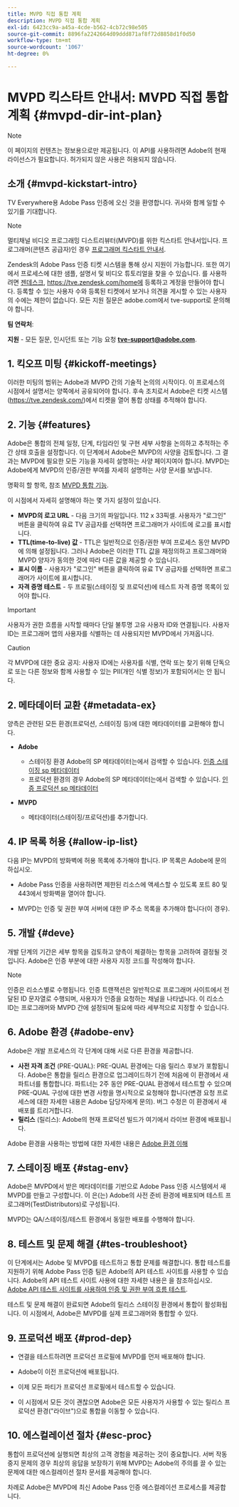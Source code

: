 ```yaml
---
title: MVPD 직접 통합 계획
description: MVPD 직접 통합 계획
exl-id: 6423cc9a-a45a-4cde-b562-4cb72c98e505
source-git-commit: 8896fa2242664d09ddd871af8f72d8858d1f0d50
workflow-type: tm+mt
source-wordcount: '1067'
ht-degree: 0%

---
```


# MVPD 킥스타트 안내서: MVPD 직접 통합 계획 {#mvpd-dir-int-plan}

>[!NOTE]
>
>이 페이지의 컨텐츠는 정보용으로만 제공됩니다. 이 API를 사용하려면 Adobe의 현재 라이선스가 필요합니다. 허가되지 않은 사용은 허용되지 않습니다.

## 소개 {#mvpd-kickstart-intro}

TV Everywhere용 Adobe Pass 인증에 오신 것을 환영합니다.  귀사와 함께 일할 수 있기를 기대합니다.

>[!NOTE]
>
>멀티채널 비디오 프로그래밍 디스트리뷰터(MVPD)를 위한 킥스타트 안내서입니다. 프로그래머(콘텐츠 공급자)인 경우 [프로그래머 킥스타트 안내서](/help/authentication/programmer-kickstart-guide.md).

Zendesk의 Adobe Pass 인증 티켓 시스템을 통해 상시 지원이 가능합니다. 또한 여기에서 프로세스에 대한 샘플, 설명서 및 비디오 튜토리얼을 찾을 수 있습니다. 를 사용하려면 [젠데스크](https://adobeprimetime.zendesk.com/), https://tve.zendesk.com/home에 등록하고 계정을 만들어야 합니다. 등록할 수 있는 사용자 수와 등록된 티켓에서 보거나 의견을 게시할 수 있는 사용자의 수에는 제한이 없습니다. 모든 지원 질문은 adobe.com에서 tve-support로 문의해야 합니다.

**팀 연락처**:

**지원** - 모든 질문, 인시던트 또는 기능 요청 **tve-support@adobe.com**.

## 1. 킥오프 미팅 {#kickoff-meetings}

이러한 미팅의 범위는 Adobe과 MVPD 간의 기술적 논의의 시작이다. 이 프로세스의 시점에서 설명서는 양쪽에서 공유되어야 합니다. 후속 조치로서 Adobe은 티켓 시스템(https://tve.zendesk.com/)에서 티켓을 열어 통합 상태를 추적해야 합니다.

## 2. 기능 {#features}

Adobe은 통합의 전체 일정, 단계, 타임라인 및 구현 세부 사항을 논의하고 추적하는 주간 상태 호출을 설정합니다. 이 단계에서 Adobe은 MVPD의 사양을 검토합니다. 그 결과는 MVPD에 필요한 모든 기능을 자세히 설명하는 사양 페이지여야 합니다. MVPD는 Adobe에게 MVPD의 인증/권한 부여를 자세히 설명하는 사양 문서를 보냅니다.

명확히 할 항목, 참조 [MVPD 통합 기능](/help/authentication/mvpd-integr-features.md).

이 시점에서 자세히 설명해야 하는 몇 가지 설정이 있습니다.

* **MVPD의 로고 URL** - 다음 크기의 파일입니다. 112 x 33픽셀. 사용자가 &quot;로그인&quot; 버튼을 클릭하여 유료 TV 공급자를 선택하면 프로그래머가 사이트에 로고를 표시합니다.
* **TTL(time-to-live) 값** - TTL은 일반적으로 인증/권한 부여 프로세스 동안 MVPD에 의해 설정됩니다. 그러나 Adobe은 이러한 TTL 값을 재정의하고 프로그래머와 MVPD 양자가 동의한 것에 따라 다른 값을 제공할 수 있습니다.
* **표시 이름** - 사용자가 &quot;로그인&quot; 버튼을 클릭하여 유료 TV 공급자를 선택하면 프로그래머가 사이트에 표시합니다.
* **자격 증명 테스트** - 두 프로필(스테이징 및 프로덕션)에 테스트 자격 증명 목록이 있어야 합니다.

>[!IMPORTANT]
>
>사용자가 권한 흐름을 시작할 때마다 단일 불투명 고유 사용자 ID와 연결됩니다.  사용자 ID는 프로그래머 앱의 사용자를 식별하는 데 사용되지만 MVPD에서 가져옵니다.

>[!CAUTION]
>
>각 MVPD에 대한 중요 공지: 사용자 ID에는 사용자를 식별, 연락 또는 찾기 위해 단독으로 또는 다른 정보와 함께 사용할 수 있는 PII(개인 식별 정보)가 포함되어서는 안 됩니다.

## 2. 메타데이터 교환 {#metadata-ex}

양측은 관련된 모든 환경(프로덕션, 스테이징 등)에 대한 메타데이터를 교환해야 합니다.

* **Adobe**
   * 스테이징 환경 Adobe의 SP 메타데이터는에서 검색할 수 있습니다. [인증 스테이징 sp 메타데이터](https://sp.auth-staging.adobe.com/sp/metadata)
   * 프로덕션 환경의 경우 Adobe의 SP 메타데이터는에서 검색할 수 있습니다. [인증 프로덕션 sp 메타데이터](https://sp.auth.adobe.com/sp/metadata)

* **MVPD**
   * 메타데이터(스테이징/프로덕션)를 추가합니다.

## 4. IP 목록 허용 {#allow-ip-list}

다음 IP는 MVPD의 방화벽에 허용 목록에 추가해야 합니다. IP 목록은 Adobe에 문의하십시오.

* Adobe Pass 인증을 사용하려면 제한된 리소스에 액세스할 수 있도록 포트 80 및 443에서 방화벽을 열어야 합니다.

* MVPD는 인증 및 권한 부여 서버에 대한 IP 주소 목록을 추가해야 합니다(이 경우).

## 5. 개발 {#deve}

개발 단계의 기간은 세부 항목을 검토하고 양측이 체결하는 항목을 고려하여 결정될 것입니다. Adobe은 인증 부분에 대한 사용자 지정 코드를 작성해야 합니다.

>[!NOTE]
>
>인증은 리소스별로 수행됩니다. 인증 트랜잭션은 일반적으로 프로그래머 사이트에서 전달된 ID 문자열로 수행되며, 사용자가 인증을 요청하는 채널을 나타냅니다. 이 리소스 ID는 프로그래머와 MVPD 간에 설정되며 필요에 따라 세부적으로 지정할 수 있습니다.

## 6. Adobe 환경 {#adobe-env}

Adobe은 개발 프로세스의 각 단계에 대해 서로 다른 환경을 제공합니다.

* **사전 자격 조건** (PRE-QUAL): PRE-QUAL 환경에는 다음 릴리스 후보가 포함됩니다. Adobe은 통합을 릴리스 환경으로 업그레이드하기 전에 처음에 이 환경에서 새 파트너를 통합합니다. 파트너는 2주 동안 PRE-QUAL 환경에서 테스트할 수 있으며 PRE-QUAL 구성에 대한 변경 사항을 명시적으로 요청해야 합니다(변경 요청 프로세스에 대한 자세한 내용은 Adobe 담당자에게 문의). 버그 수정은 이 환경에서 새 배포를 트리거합니다.
* **릴리스** (릴리스): Adobe의 현재 프로덕션 빌드가 여기에서 라이브 환경에 배포됩니다.

Adobe 환경을 사용하는 방법에 대한 자세한 내용은 [Adobe 환경 이해](/help/authentication/understanding-the-adobe-environments.md)

## 7. 스테이징 배포 {#stag-env}

Adobe은 MVPD에서 받은 메타데이터를 기반으로 Adobe Pass 인증 시스템에서 새 MVPD를 만들고 구성합니다. 이 은(는) Adobe의 사전 준비 환경에 배포되며 테스트 프로그래머(TestDistributors)로 구성됩니다.

MVPD는 QA/스테이징/테스트 환경에서 동일한 배포를 수행해야 합니다.

## 8. 테스트 및 문제 해결 {#tes-troubleshoot}

이 단계에서는 Adobe 및 MVPD를 테스트하고 통합 문제를 해결합니다. 통합 테스트를 지원하기 위해 Adobe Pass 인증 팀은 Adobe의 API 테스트 사이트를 사용할 수 있습니다. Adobe의 API 테스트 사이트 사용에 대한 자세한 내용은 을 참조하십시오. [Adobe API 테스트 사이트를 사용하여 인증 및 권한 부여 흐름 테스트](/help/authentication/test-authn-authz-flows-using-adobes-api-test-site.md).

테스트 및 문제 해결이 완료되면 Adobe의 릴리스 스테이징 환경에서 통합이 활성화됩니다. 이 시점에서, Adobe은 MVPD를 실제 프로그래머와 통합할 수 있다.

## 9. 프로덕션 배포 {#prod-dep}

* 연결을 테스트하려면 프로덕션 프로필에 MVPD를 먼저 배포해야 합니다.

* Adobe이 이전 프로덕션에 배포됩니다.

* 이제 모든 파티가 프로덕션 프로필에서 테스트할 수 있습니다.

* 이 시점에서 모든 것이 괜찮으면 Adobe은 모든 사용자가 사용할 수 있는 릴리스 프로덕션 환경(&quot;라이브&quot;)으로 통합을 이동할 수 있습니다.

## 10. 에스컬레이션 절차 {#esc-proc}

통합이 프로덕션에 실행되면 최상의 고객 경험을 제공하는 것이 중요합니다. 서버 작동 중지 문제의 경우 최상의 응답을 보장하기 위해 MVPD는 Adobe의 주의를 끌 수 있는 문제에 대한 에스컬레이션 절차 문서를 제공해야 합니다.

차례로 Adobe은 MVPD에 최신 Adobe Pass 인증 에스컬레이션 프로세스를 제공합니다.


<!--- [!RELATEDINFORMATION]
>
>* [Programmer Kickstart Guide](/help/authentication/programmer-kickstart-guide.md)
>* [MVPD Integration Guide](/help/authentication/mvpd-integr-features.md)
-->
